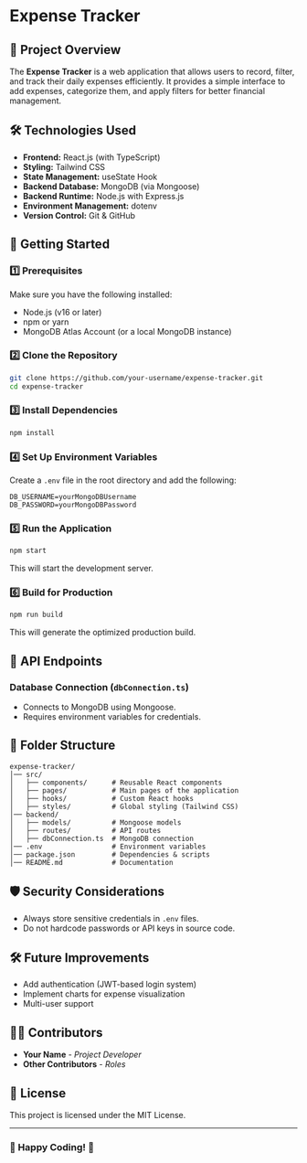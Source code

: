 # Expense Tracker

## 📌 Project Overview
The **Expense Tracker** is a web application that allows users to record, filter, and track their daily expenses efficiently. It provides a simple interface to add expenses, categorize them, and apply filters for better financial management.

## 🛠️ Technologies Used
- **Frontend:** React.js (with TypeScript)
- **Styling:** Tailwind CSS
- **State Management:** useState Hook
- **Backend Database:** MongoDB (via Mongoose)
- **Backend Runtime:** Node.js with Express.js
- **Environment Management:** dotenv
- **Version Control:** Git & GitHub

## 🚀 Getting Started

### 1️⃣ Prerequisites
Make sure you have the following installed:
- Node.js (v16 or later)
- npm or yarn
- MongoDB Atlas Account (or a local MongoDB instance)

### 2️⃣ Clone the Repository
```sh
git clone https://github.com/your-username/expense-tracker.git
cd expense-tracker
```

### 3️⃣ Install Dependencies
```sh
npm install
```

### 4️⃣ Set Up Environment Variables
Create a `.env` file in the root directory and add the following:
```env
DB_USERNAME=yourMongoDBUsername
DB_PASSWORD=yourMongoDBPassword
```

### 5️⃣ Run the Application
```sh
npm start
```
This will start the development server.

### 6️⃣ Build for Production
```sh
npm run build
```
This will generate the optimized production build.

## 🔗 API Endpoints
### Database Connection (`dbConnection.ts`)
- Connects to MongoDB using Mongoose.
- Requires environment variables for credentials.

## 📂 Folder Structure
```
expense-tracker/
│── src/
│   ├── components/      # Reusable React components
│   ├── pages/           # Main pages of the application
│   ├── hooks/           # Custom React hooks
│   ├── styles/          # Global styling (Tailwind CSS)
│── backend/
│   ├── models/          # Mongoose models
│   ├── routes/          # API routes
│   ├── dbConnection.ts  # MongoDB connection
│── .env                 # Environment variables
│── package.json         # Dependencies & scripts
│── README.md            # Documentation
```

## 🛡️ Security Considerations
- Always store sensitive credentials in `.env` files.
- Do not hardcode passwords or API keys in source code.

## 🛠️ Future Improvements
- Add authentication (JWT-based login system)
- Implement charts for expense visualization
- Multi-user support

## 👨‍💻 Contributors
- **Your Name** - _Project Developer_
- **Other Contributors** - _Roles_

## 📜 License
This project is licensed under the MIT License.

---

### 🎯 Happy Coding! 🚀

